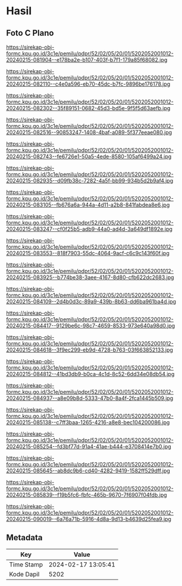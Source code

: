 # Hasil

## Foto C Plano

https://sirekap-obj-formc.kpu.go.id/3c1e/pemilu/pdpr/52/02/05/20/01/5202052001012-20240215-081904--e178ba2e-b107-403f-b7f1-179a85f68082.jpg

https://sirekap-obj-formc.kpu.go.id/3c1e/pemilu/pdpr/52/02/05/20/01/5202052001012-20240215-082110--c4e0a596-eb70-45dc-b7fc-9896be176178.jpg

https://sirekap-obj-formc.kpu.go.id/3c1e/pemilu/pdpr/52/02/05/20/01/5202052001012-20240215-082302--35f89151-0682-45d3-bd5e-9f5f5d63aefb.jpg

https://sirekap-obj-formc.kpu.go.id/3c1e/pemilu/pdpr/52/02/05/20/01/5202052001012-20240215-082516--90853247-1408-4baf-a089-5f377eeae080.jpg

https://sirekap-obj-formc.kpu.go.id/3c1e/pemilu/pdpr/52/02/05/20/01/5202052001012-20240215-082743--fe6726e1-50a5-4ede-8580-105af6499a24.jpg

https://sirekap-obj-formc.kpu.go.id/3c1e/pemilu/pdpr/52/02/05/20/01/5202052001012-20240215-082935--d09fb38c-7282-4a5f-bb99-934b5d2b9af4.jpg

https://sirekap-obj-formc.kpu.go.id/3c1e/pemilu/pdpr/52/02/05/20/01/5202052001012-20240215-083105--fb676a6a-944a-4d11-a2b8-841fabdea8e6.jpg

https://sirekap-obj-formc.kpu.go.id/3c1e/pemilu/pdpr/52/02/05/20/01/5202052001012-20240215-083247--cf0f25b5-adb9-44a0-ad4d-3a649df1892e.jpg

https://sirekap-obj-formc.kpu.go.id/3c1e/pemilu/pdpr/52/02/05/20/01/5202052001012-20240215-083553--818f7903-55dc-4064-9acf-c6c9c143f60f.jpg

https://sirekap-obj-formc.kpu.go.id/3c1e/pemilu/pdpr/52/02/05/20/01/5202052001012-20240215-083925--b774be38-3aee-4167-8d80-cfb622dc2683.jpg

https://sirekap-obj-formc.kpu.go.id/3c1e/pemilu/pdpr/52/02/05/20/01/5202052001012-20240215-084109--2d4b0d3c-89a9-439b-8b63-dd6ba961ba4d.jpg

https://sirekap-obj-formc.kpu.go.id/3c1e/pemilu/pdpr/52/02/05/20/01/5202052001012-20240215-084417--9129be6c-98c7-4659-8533-973e640a98d0.jpg

https://sirekap-obj-formc.kpu.go.id/3c1e/pemilu/pdpr/52/02/05/20/01/5202052001012-20240215-084618--3f9ec299-eb9d-4728-b763-03f663852133.jpg

https://sirekap-obj-formc.kpu.go.id/3c1e/pemilu/pdpr/52/02/05/20/01/5202052001012-20240215-084812--41bd3db9-b0ca-4c1d-8c52-6dd34e08db54.jpg

https://sirekap-obj-formc.kpu.go.id/3c1e/pemilu/pdpr/52/02/05/20/01/5202052001012-20240215-084937--a8e09b8d-5333-47b0-8a4f-2fca1445b509.jpg

https://sirekap-obj-formc.kpu.go.id/3c1e/pemilu/pdpr/52/02/05/20/01/5202052001012-20240215-085138--c7ff3baa-1265-4216-a8e8-bec104200086.jpg

https://sirekap-obj-formc.kpu.go.id/3c1e/pemilu/pdpr/52/02/05/20/01/5202052001012-20240215-085254--fd3bf77d-91a4-41ae-b444-e3708414e7b0.jpg

https://sirekap-obj-formc.kpu.go.id/3c1e/pemilu/pdpr/52/02/05/20/01/5202052001012-20240215-085645--ab8dc9b6-cd40-4282-9419-1582ff529dff.jpg

https://sirekap-obj-formc.kpu.go.id/3c1e/pemilu/pdpr/52/02/05/20/01/5202052001012-20240215-085839--f19b5fc6-fbfc-465b-9670-7f6907f04fdb.jpg

https://sirekap-obj-formc.kpu.go.id/3c1e/pemilu/pdpr/52/02/05/20/01/5202052001012-20240215-090019--6a76a71b-5916-4d8a-9d13-b4639d25fea9.jpg


## Metadata

| Key        | Value               |
| ---------- | ------------------- |
| Time Stamp | 2024-02-17 13:05:41 |
| Kode Dapil | 5202                |



